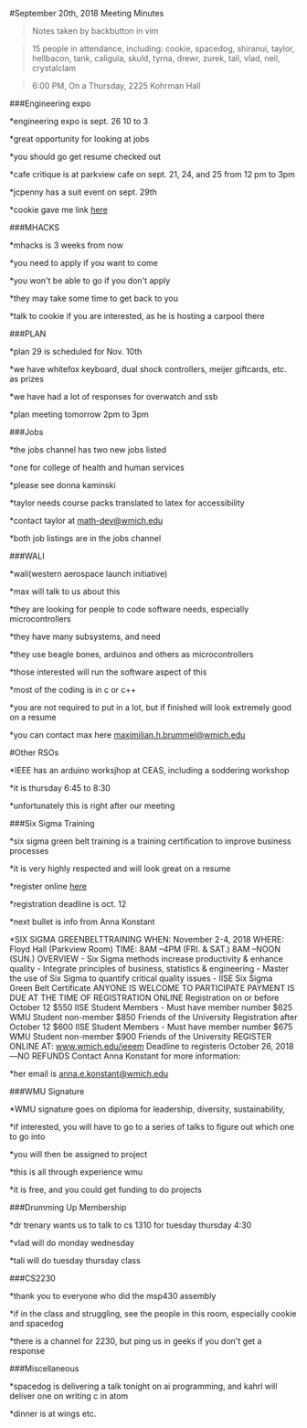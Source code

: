 #September 20th, 2018 Meeting Minutes
> Notes taken by backbutton in vim

> 15 people in attendance, including: cookie, spacedog, shiranui, taylor, hellbacon, tank, caligula, skuld, tyrna, drewr, zurek, tali, vlad, neil, crystalclam

> 6:00 PM, On a Thursday, 2225 Kohrman Hall

###Engineering expo

*engineering expo is sept. 26 10 to 3

*great opportunity for looking at jobs

*you should go get resume checked out

*cafe critique is at parkview cafe on sept. 21, 24, and 25 from 12 pm to 3pm

*jcpenny has a suit event on sept. 29th

*cookie gave me link [here](wmich.joinhandshake.com/events/170583)

###MHACKS

*mhacks is 3 weeks from now

*you need to apply if you want to come

*you won't be able to go if you don't apply

*they may take some time to get back to you

*talk to cookie if you are interested, as he is hosting a carpool there

###PLAN

*plan 29 is scheduled for Nov. 10th

*we have whitefox keyboard, dual shock controllers, meijer giftcards, etc. as prizes

*we have had a lot of responses for overwatch and ssb

*plan meeting tomorrow 2pm to 3pm

###Jobs

*the jobs channel has two new jobs listed

*one for college of health and human services

*please see donna kaminski

*taylor needs course packs translated to latex for accessibility

*contact taylor at math-dev@wmich.edu

*both job listings are in the jobs channel

###WALI

*wali(western aerospace launch initiative)

*max will talk to us about this

*they are looking for people to code software needs, especially microcontrollers

*they have many subsystems, and need

*they use beagle bones, arduinos and others as microcontrollers

*those interested will run the software aspect of this

*most of the coding is in c or c++

*you are not required to put in a lot, but if finished will look extremely good on a resume

*you can contact max here <maximilian.h.brummel@wmich.edu>

#Other RSOs

*IEEE has an arduino worksjhop at CEAS, including a soddering workshop

*it is thursday 6:45 to 8:30

*unfortunately this is right after our meeting

###Six Sigma Training

*six sigma green belt training is a training certification to improve business processes

*it is very highly respected and will look great on a resume

*register online [here](www.wmich.edu/ieeem)

*registration deadline is oct. 12 

*next bullet is info from Anna Konstant

*SIX SIGMA GREENBELTTRAINING WHEN: November 2-4, 2018 WHERE: Floyd Hall (Parkview Room) TIME: 8AM –4PM (FRI. & SAT.) 8AM –NOON (SUN.) OVERVIEW - Six Sigma methods increase productivity & enhance quality - Integrate principles of business, statistics & engineering - Master the use of Six Sigma to quantify critical quality issues - IISE Six Sigma Green Belt Certificate ANYONE IS WELCOME TO PARTICIPATE PAYMENT IS DUE AT THE TIME OF REGISTRATION ONLINE Registration on or before October 12 $550 IISE Student Members  - Must have member number $625 WMU Student non-member $850 Friends of the University Registration after October 12 $600 IISE Student Members  - Must have member number $675 WMU Student non-member $900 Friends of the University REGISTER ONLINE AT: www.wmich.edu/ieeem Deadline to registeris October 26, 2018—NO REFUNDS Contact Anna Konstant for more information:

*her email is <anna.e.konstant@wmich.edu>

###WMU Signature

*WMU signature goes on diploma for leadership, diversity, sustainability,

*if interested, you will have to go to a series of talks to figure out which one to go into

*you will then be assigned to project

*this is all through experience wmu

*it is free, and you could get funding to do projects

###Drumming Up Membership

*dr trenary wants us to talk to cs 1310 for tuesday thursday 4:30

*vlad will do monday wednesday

*tali will do tuesday thursday class

###CS2230

*thank you to everyone who did the msp430 assembly

*if in the class and struggling, see the people in this room, especially cookie and spacedog

*there is a channel for 2230, but ping us in geeks if you don't get a response

###Miscellaneous

*spacedog is delivering a talk tonight on ai programming, and kahrl will deliver one on writing c in atom

*dinner is at wings etc.
